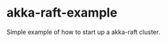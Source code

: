 akka-raft-example
=========================

Simple example of how to start up a akka-raft cluster.
